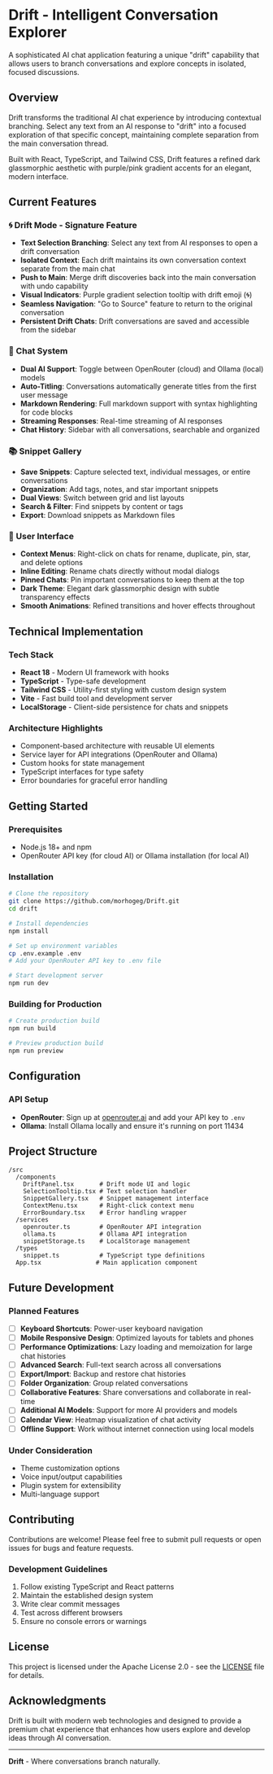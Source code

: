 # Drift - Intelligent Conversation Explorer

A sophisticated AI chat application featuring a unique "drift" capability that allows users to branch conversations and explore concepts in isolated, focused discussions.

## Overview

Drift transforms the traditional AI chat experience by introducing contextual branching. Select any text from an AI response to "drift" into a focused exploration of that specific concept, maintaining complete separation from the main conversation thread.

Built with React, TypeScript, and Tailwind CSS, Drift features a refined dark glassmorphic aesthetic with purple/pink gradient accents for an elegant, modern interface.

## Current Features

### 🌀 Drift Mode - Signature Feature
- **Text Selection Branching**: Select any text from AI responses to open a drift conversation
- **Isolated Context**: Each drift maintains its own conversation context separate from the main chat
- **Push to Main**: Merge drift discoveries back into the main conversation with undo capability
- **Visual Indicators**: Purple gradient selection tooltip with drift emoji (🌀)
- **Seamless Navigation**: "Go to Source" feature to return to the original conversation
- **Persistent Drift Chats**: Drift conversations are saved and accessible from the sidebar

### 💬 Chat System
- **Dual AI Support**: Toggle between OpenRouter (cloud) and Ollama (local) models
- **Auto-Titling**: Conversations automatically generate titles from the first user message
- **Markdown Rendering**: Full markdown support with syntax highlighting for code blocks
- **Streaming Responses**: Real-time streaming of AI responses
- **Chat History**: Sidebar with all conversations, searchable and organized

### 📚 Snippet Gallery
- **Save Snippets**: Capture selected text, individual messages, or entire conversations
- **Organization**: Add tags, notes, and star important snippets
- **Dual Views**: Switch between grid and list layouts
- **Search & Filter**: Find snippets by content or tags
- **Export**: Download snippets as Markdown files

### 🎨 User Interface
- **Context Menus**: Right-click on chats for rename, duplicate, pin, star, and delete options
- **Inline Editing**: Rename chats directly without modal dialogs
- **Pinned Chats**: Pin important conversations to keep them at the top
- **Dark Theme**: Elegant dark glassmorphic design with subtle transparency effects
- **Smooth Animations**: Refined transitions and hover effects throughout

## Technical Implementation

### Tech Stack
- **React 18** - Modern UI framework with hooks
- **TypeScript** - Type-safe development
- **Tailwind CSS** - Utility-first styling with custom design system
- **Vite** - Fast build tool and development server
- **LocalStorage** - Client-side persistence for chats and snippets

### Architecture Highlights
- Component-based architecture with reusable UI elements
- Service layer for API integrations (OpenRouter and Ollama)
- Custom hooks for state management
- TypeScript interfaces for type safety
- Error boundaries for graceful error handling

## Getting Started

### Prerequisites
- Node.js 18+ and npm
- OpenRouter API key (for cloud AI) or Ollama installation (for local AI)

### Installation

```bash
# Clone the repository
git clone https://github.com/morhogeg/Drift.git
cd drift

# Install dependencies
npm install

# Set up environment variables
cp .env.example .env
# Add your OpenRouter API key to .env file

# Start development server
npm run dev
```

### Building for Production

```bash
# Create production build
npm run build

# Preview production build
npm run preview
```

## Configuration

### API Setup
- **OpenRouter**: Sign up at [openrouter.ai](https://openrouter.ai) and add your API key to `.env`
- **Ollama**: Install Ollama locally and ensure it's running on port 11434

## Project Structure

```
/src
  /components
    DriftPanel.tsx       # Drift mode UI and logic
    SelectionTooltip.tsx # Text selection handler
    SnippetGallery.tsx   # Snippet management interface
    ContextMenu.tsx      # Right-click context menu
    ErrorBoundary.tsx    # Error handling wrapper
  /services
    openrouter.ts        # OpenRouter API integration
    ollama.ts            # Ollama API integration
    snippetStorage.ts    # LocalStorage management
  /types
    snippet.ts           # TypeScript type definitions
  App.tsx               # Main application component
```

## Future Development

### Planned Features
- [ ] **Keyboard Shortcuts**: Power-user keyboard navigation
- [ ] **Mobile Responsive Design**: Optimized layouts for tablets and phones
- [ ] **Performance Optimizations**: Lazy loading and memoization for large chat histories
- [ ] **Advanced Search**: Full-text search across all conversations
- [ ] **Export/Import**: Backup and restore chat histories
- [ ] **Folder Organization**: Group related conversations
- [ ] **Collaborative Features**: Share conversations and collaborate in real-time
- [ ] **Additional AI Models**: Support for more AI providers and models
- [ ] **Calendar View**: Heatmap visualization of chat activity
- [ ] **Offline Support**: Work without internet connection using local models

### Under Consideration
- Theme customization options
- Voice input/output capabilities
- Plugin system for extensibility
- Multi-language support

## Contributing

Contributions are welcome! Please feel free to submit pull requests or open issues for bugs and feature requests.

### Development Guidelines
1. Follow existing TypeScript and React patterns
2. Maintain the established design system
3. Write clear commit messages
4. Test across different browsers
5. Ensure no console errors or warnings

## License

This project is licensed under the Apache License 2.0 - see the [LICENSE](LICENSE) file for details.

## Acknowledgments

Drift is built with modern web technologies and designed to provide a premium chat experience that enhances how users explore and develop ideas through AI conversation.

---

**Drift** - Where conversations branch naturally.